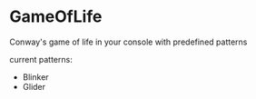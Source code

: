 # GameOfLife
Conway's game of life in your console with predefined patterns

current patterns:
- Blinker
- Glider
